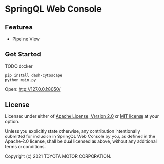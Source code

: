 # SpringQL Web Console

## Features

- Pipeline View

## Get Started

TODO docker

```bash
pip install dash-cytoscape
python main.py
```

Open: <http://127.0.0.1:8050/>

## License

Licensed under either of [Apache License, Version 2.0](LICENSE-APACHE) or [MIT license](LICENSE-MIT) at your option.

Unless you explicitly state otherwise, any contribution intentionally submitted
for inclusion in SpringQL Web Console by you, as defined in the Apache-2.0 license, shall be
dual licensed as above, without any additional terms or conditions.

Copyright (c) 2021 TOYOTA MOTOR CORPORATION.
